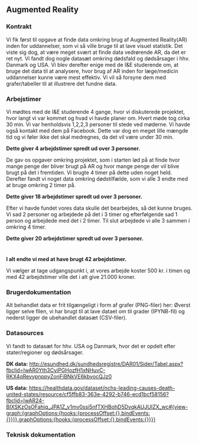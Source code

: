 ## Augmented Reality

### Kontrakt
Vi fik først til opgave at finde data omkring brug af Augmented Reality(AR) inden for uddannelser, som vi så ville bruge til at lave visuel statistik. Det viste sig dog, at være meget svært at finde data vedrørende AR, da det er ret nyt. Vi fandt dog nogle datasæt omkring dødsfald og dødsårsager i hhv. Danmark og USA. Vi blev derefter enige med de I&E studerende om, at bruge det data til at analysere, hvor brug af AR inden for læge/medicin uddannelser kunne være mest effektiv. Vi vil så forsyne dem med grafer/tabeller til at illustrere det fundne data.

### Arbejstimer
Vi mødtes med de I&E studerende 4 gange, hvor vi diskuterede projektet, hvor langt vi var kommet og hvad vi havde planer om. Hvert møde tog cirka 30 min. Vi var henholdsvis 1,2,2,3 personer til stede ved møderne. Vi havde også kontakt med dem på Facebook. Dette var dog en meget lille mængde tid og vi føler ikke det skal medregnes, da det vil være under 30 min.

**Dette giver 4 arbejdstimer spredt ud over 3 personer.**

De gav os opgaver omkring projektet, som i starten lød på at finde hvor mange penge der bliver brugt på AR og hvor mange penge der vil blive brugt på det i fremtiden. Vi brugte 4 timer på dette uden noget held. Derefter fandt vi noget data omkring dødstilfælde, som vi alle 3 endte med at bruge omkring 2 timer på.

**Dette giver 18 arbejdstimer spredt ud over 3 personer.**

Efter vi havde fundet vores data skulle det bearbejdes, så det kunne bruges. Vi sad 2 personer og arbejdede på det i 3 timer og efterfølgende sad 1 person og arbejdede med det i 2 timer. Til slut arbejdede vi alle 3 sammen i omkring 4 timer.

**Dette giver 20 arbejdstimer spredt ud over 3 personer.**
#
**I alt endte vi med at have brugt 42 arbejdstimer.**

Vi vælger at tage udgangspunkt i, at vores arbejde koster 500 kr. i timen og med 42 arbejdstimer ville det i alt give 21.000 kroner.


### Brugerdokumentation
Alt behandlet data er frit tilgængeligt i form af grafer (PNG-filer) her:  Øverst ligger selve filen, vi har brugt til at lave dataet om til grader (IPYNB-fil) og nederst ligger de ubehandlet datasæt (CSV-filer).

### Datasources
Vi fandt to datasæt for hhv. USA og Danmark, hvor det er opdelt efter stater/regioner og dødsårsager.

**DK data:** http://esundhed.dk/sundhedsregistre/DAR01/Sider/Tabel.aspx?fbclid=IwAR0Yth3CyiPGHozfH1xNHuvC-RKX4qReyypnppyZonFiBNkVE6kbyocQJz0

**US data:** https://healthdata.gov/dataset/nchs-leading-causes-death-united-states/resource/cf5ffb83-363e-4292-b746-ecd1bcf58156?fbclid=IwAR24-BIXSKzOsOFahiq_JPA1Z_v1mv0ssi5nfTXHBohD5DvqkAUJUIZX_wc#{view-graph:{graphOptions:{hooks:{processOffset:{},bindEvents:{}}}},graphOptions:{hooks:{processOffset:{},bindEvents:{}}}}





### Teknisk dokumentation
